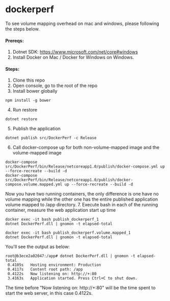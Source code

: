 # dockerperf

To see volume mapping overhead on mac and windows, please following the steps below.

#### Prereqs:
1. Dotnet SDK: https://www.microsoft.com/net/core#windows
2. Install Docker on Mac / Docker for Windows on Windows.


#### Steps:

1. Clone this repo
2. Open console, go to the root of the repo
3. Install bower globally

  ```
  npm install -g bower
  ```
4. Run restore

  ```
  dotnet restore
  ```
5. Publish the application

  ```
  dotnet publish src/DockerPerf -c Release
  ```
6. Call docker-compose up for both non-volume-mapped image and the volume-mapped image

  ```
  docker-compose src/DockerPerf/bin/Release/netcoreapp1.0/publish/docker-compose.yml up --force-recreate --build -d
  docker-compose src/DockerPerf/bin/Release/netcoreapp1.0/publish/docker-compose.volume.mapped.yml up --force-recreate --build -d
  ```

  Now you have two running containers, the only difference is one have no volume mapping while the other one has the entire published application volume mapped to /app directory.
7. Execute bash in each of the running container, measure the web application start up time

  ```
  docker exec -it bash publish_dockerperf_1
  dotnet DockerPerf.dll | gnomon -t elapsed-total
  
  docker exec -it bash publish_dockerperf.volume.mapped_1
  dotnet DockerPerf.dll | gnomon -t elapsed-total
  ```

  You'll see the output as below:

  ```
  root@b3ece2a02047:/app# dotnet DockerPerf.dll | gnomon -t elapsed-total
   0.4105s   Hosting environment: Production
   0.4117s   Content root path: /app
   0.4122s   Now listening on: http://+:80
   3.4163s   Application started. Press Ctrl+C to shut down.
  ```
  The time before "Now listening on: http://+:80" will be the time spent to start the web server, in this case 0.4122s.


